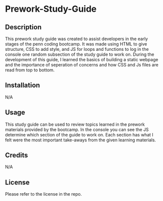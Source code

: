# Prework-Study-Guide

## Description

This prework study guide was created to assist developers in the early stages of the penn coding bootcamp. It was made using HTML to give structure, CSS to add style, and JS for loops and functions to log in the console one random subsection of the study guide to work on. During the development of this guide, I learned the basics of building a static webpage and the importance of seperation of concerns and how CSS and Js files are read from top to bottom.



## Installation

N/A

## Usage

This study guide can be used to review topics learned in the prework materials provided by the bootcamp. In the console you can see the JS determine which section of the guide to work on. Each section has what I felt were the most important take-aways from the given learning materials.

## Credits

N/A

## License

Please refer to the license in the repo.

